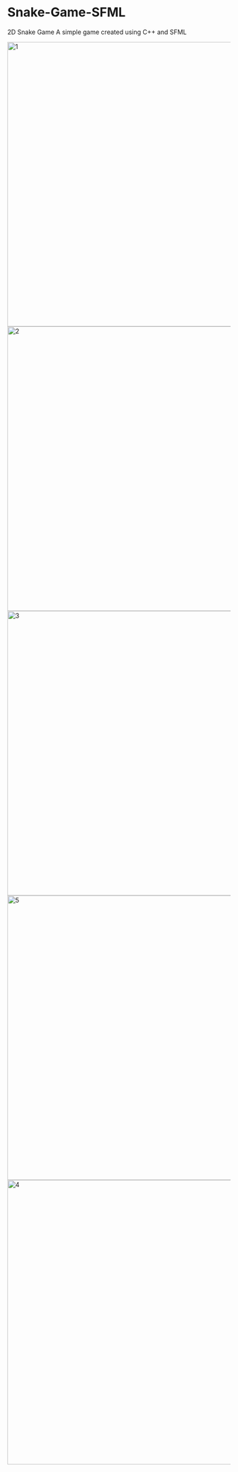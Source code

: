 # Snake-Game-SFML

2D Snake Game
A simple game created using C++ and SFML

<img width="642" alt="1" src="https://github.com/shirb113/Snake-Game-SFML/assets/44223065/3d116597-673c-4edb-a065-64a9a559406f">

<img width="642" alt="2" src="https://github.com/shirb113/Snake-Game-SFML/assets/44223065/73d658ed-8456-4408-b413-2ce9d53078a3">

<img width="642" alt="3" src="https://github.com/shirb113/Snake-Game-SFML/assets/44223065/96d90d06-b31b-4b52-8862-93bd6277f44e">

<img width="642" alt="5" src="https://github.com/shirb113/Snake-Game-SFML/assets/44223065/790179c2-6edb-4fb4-8074-c1f698db1888">

<img width="642" alt="4" src="https://github.com/shirb113/Snake-Game-SFML/assets/44223065/b20dda07-e8c7-4181-b4eb-90515c56c9ac">
